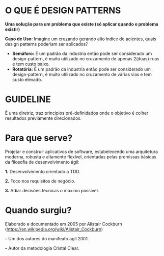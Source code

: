 # O QUE É DESIGN PATTERNS

**Uma solução para um problema que existe (só aplicar quando o problema existir)**

<b>Caso de Uso:</b> Imagine um cruzando gerando alto índice de acientes, quais design patterns poderiam ser aplicados? 
 - <b>Semáforo:</b> É um padrão da industria então pode ser considerado um design-pattern, é muito utilizado no cruzamento de apenas 2(duas) ruas e tem custo baixo.
 - <b>Rotatória:</b> É um padrão da industria então pode ser considerado um design-pattern, é muito utilizado no cruzamento de várias vias e tem custo elevado.

# GUIDELINE

É uma diretriz, traz principios pré-definidados onde o objetivo é colher resultados previamente direcionados. 

# Para que serve?

Projetar e construir aplicativos de software, estabelecendo uma arquitetura moderna, robusta e altamente flexível, orientadas pelas premissas básicas da filosofia de desenvolvimento ágil:

<b>1.</b> Desenvolvimento orientado a TDD.

<b>2.</b> Foco nos requisitos de negócio.

<b>3.</b> Adiar decisões técnicas o máximo possível.

# Quando surgiu?

Elaborado e documentado em 2005 por Alistair Cockburn (https://en.wikipedia.org/wiki/Alistair_Cockburn)

<b>-</b> Um dos autores do manifeato agil 2001.

<b>-</b> Autor da metodologia Cristal Clear.


